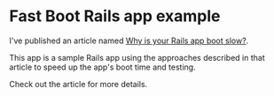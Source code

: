 # Fast Boot Rails app example

I've published an article named [Why is your Rails app boot
slow?](https://rosenfeld.page/articles/ruby-rails/2024_10_25_why_is_your_rails_app_boot_slow).

This app is a sample Rails app using the approaches described in that article
to speed up the app's boot time and testing.

Check out the article for more details.
